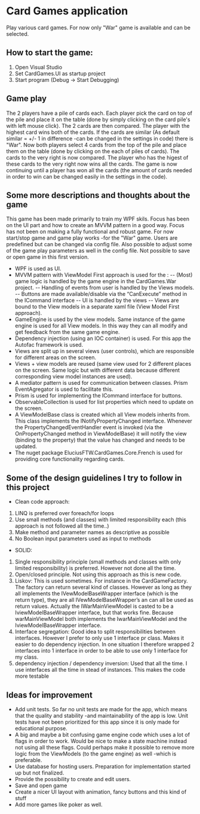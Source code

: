 # Card Games application
Play various card games. For now only "War" game is available and can be selected. 

## How to start the game: 
1. Open Visual Studio
2. Set CardGames.UI as startup project
3. Start program (Debug -> Start Debugging)

##  Game play
The 2 players have a pile of cards each. Each player pick the card on top of the pile and place it on the table (done by simply clicking on the card pile's with left mouse click). The 2 cards are then compared. The player with the highest card wins both of the cards. If the cards are similar (As default similar = +/- 1 in difference -can be changed in the settings in code) there is "War". Now both players select 4 cards from the top of the pile and place them on the table (done by clicking on the each of piles of cards). The cards to the very right is now compared. The player who has the higest of these cards to the very right now wins all the cards. The game is now continuing until a player has won all the cards (the amount of cards needed in order to win can be changed easily in the settings in the code). 

## Some more descriptions and thoughts about the game
This game has been made primarily to train my WPF skils. Focus has been on the UI part and how to create an MVVM pattern in a good way. Focus has not been on making a fully functional and robust game. For now start/stop game and game play works -for the "War" game. Users are predefined but can be changed via config file. Also possible to adjust some of the game play parameters as well in the config file. Not possible to save or open game in this first version.
- WPF is used as UI. 
- MVVM pattern with ViewModel First approach is used for the :
  -- (Most) game logic is handled by the game engine in the CardGames.War project. 
  -- Handling of events from user is handled by the Views models. 
  -- Buttons are made available/disable via the “CanExecute” method in the ICommand interface
  -- UI is handled by the views
  -- Views are bound to the View models in a separate xaml file (View Model First approach).
- GameEngine is used by the view models. Same instance of the game engine is used for all View models. In this way they can all modify and get feedback from the same game engine.
- Dependency injection (using an IOC container) is used. For this app the Autofac framework is used. 
- Views are split up in several views (user controls), which are responsible for different areas on the screen. 
- Views + view models are reused (same view used for 2 different places on the screen. Same logic but with different data because different corresponding view model instances are used).
-	A mediator pattern is used for communication between classes. Prism EventAgregator is used to facilitate this. 
-	Prism is used for implementing the ICommand interface for buttons.
-	ObservableCollection is used for list properties which need to update on the screen.
-	A ViewModelBase class is created which all View models inherits from. This class implements the INotifyPropertyChanged interface. Whenever the PropertyChangedEventHandler event is invoked (via the OnPropertyChanged method in ViewModelBase) it will notify the view (binding to the property) that the value has changed and needs to be updated. 
-	The nuget package EluciusFTW.CardGames.Core.French is used for providing core functionality regarding cards.

## Some of the design guidelines I try to follow in this project
-	Clean code approach:
  1. LINQ is preferred over foreach/for loops 
  2. Use small methods (and classes) with limited responsibility each (this approach is not followed all the time..)
  3. Make method and parameter names as descriptive as possible
  4. No Boolean input parameters used as input to methods
-	SOLID:
  1.	Single responsibility principle (small methods and classes with only limited responsibility) is preferred. However not done all the time. 
  2.	Open/closed principle. Not using this approach as this is new code. 
  3.	Liskov: This is used sometimes. For instance in the CardGameFactory. The factory can return several kind of classes. However as long as they all implements the   IVewModelBaseWrapper interface (which is the return type), they are all IVewModelBaseWrapper’s an can all be used as return values. Actually the IWarMainViewModel is casted to be a IviewModelBaseWrapper interface, but that works fine. Because warMainViewModel both implements the IwarMainViewModel and the IviewModelBaseWrapper interface.
   4.	Interface segregation: Good idea to split responsibilities between interfaces. However I prefer to only use 1 interface pr class. Makes it easier to do dependency injection. In one situation I therefore wrapped 2 interfaces into 1 interface in order to be able to use only 1 interface for my class. 
   5.	dependency injection / dependency inversion: Used that all the time. I use interfaces all the time in stead of instances. This makes the code more testable
   
## Ideas for improvement
-	Add unit tests. So far no unit tests are made for the app, which means that the quality and stability -and maintainability of the app is low. Unit tests have not been prioritized for this app since it is only made for educational purpose. 
-	A big and maybe a bit confusing game engine code which uses a lot of flags in order to work. Would be nice to make a state machine instead not using all these flags. Could perhaps make it possible to remove more logic from the ViewModels (to the game engine) as well -which is preferable. 
-	Use database for hosting users. Preparation for implementation started up but not finalized. 
-	Provide the possibility to create and edit users.
-	Save and open game
-	Create a nicer UI layout with animation, fancy buttons and this kind of stuff
-	Add more games like poker as well.
